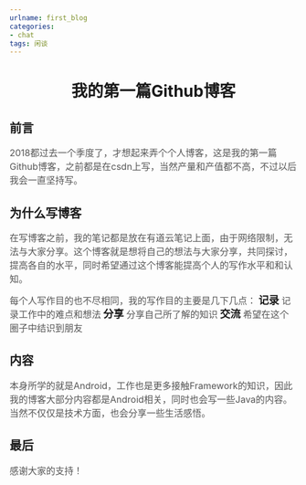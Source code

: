 ```yaml
---
urlname: first_blog
categories:
- chat
tags: 闲谈
---
```


# <center>我的第一篇Github博客<center>

## 前言
<font size=3px color="#555555">2018都过去一个季度了，才想起来弄个个人博客，这是我的第一篇Github博客，之前都是在csdn上写，当然产量和产值都不高，不过以后我会一直坚持写。</font>

## 为什么写博客
<font size=3px color="#555555">在写博客之前，我的笔记都是放在有道云笔记上面，由于网络限制，无法与大家分享。这个博客就是想将自己的想法与大家分享，共同探讨，提高各自的水平，同时希望通过这个博客能提高个人的写作水平和和认知。</font>

<font size=3px color="#555555">每个人写作目的也不尽相同，我的写作目的主要是几下几点：</font>
<font face="微软雅黑" size=4 style="line-height:4px;">**记录**&nbsp;</font><font size=3px color="#555555">记录工作中的难点和想法</font>
<font face="微软雅黑" size=4 style="line-height:4px;">**分享**&nbsp;</font><font size=3px color="#555555">分享自己所了解的知识</font>
<font face="微软雅黑" size=4 style="line-height:4px;">**交流**&nbsp;</font><font size=3px color="#555555">希望在这个圈子中结识到朋友</font>  

<!-- more -->
## 内容
<font size=3px color="#555555">本身所学的就是Android，工作也是更多接触Framework的知识，因此我的博客大部分内容都是Android相关，同时也会写一些Java的内容。当然不仅仅是技术方面，也会分享一些生活感悟。</font>

## 最后
<font size=3px color="#555555">感谢大家的支持！</font>
